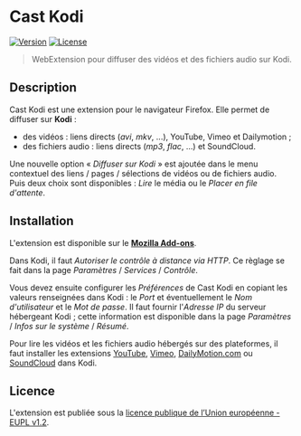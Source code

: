 # Cast Kodi

[![Version][img-version]][link-version]
[![License][img-license]][link-license]

> WebExtension pour diffuser des vidéos et des fichiers audio sur Kodi.

## Description

Cast Kodi est une extension pour le navigateur Firefox. Elle permet de diffuser
sur **Kodi** :

- des vidéos : liens directs (*avi*, *mkv*, ...), YouTube, Vimeo et
  Dailymotion ;
- des fichiers audio : liens directs (*mp3*, *flac*, ...) et SoundCloud.

Une nouvelle option « *Diffuser sur Kodi* » est ajoutée dans le menu contextuel
des liens / pages / sélections de vidéos ou de fichiers audio. Puis deux choix
sont disponibles : *Lire* le média ou le *Placer en file d'attente*.

## Installation

L'extension est disponible sur le
**[Mozilla Add-ons](//addons.mozilla.org/fr/firefox/addon/castkodi/)**.

Dans Kodi, il faut *Autoriser le contrôle à distance via HTTP*. Ce règlage se
fait dans la page *Paramètres* / *Services* / *Contrôle*.

Vous devez ensuite configurer les *Préférences* de Cast Kodi en copiant les
valeurs renseignées dans Kodi : le *Port* et éventuellement le *Nom
d'utilisateur* et le *Mot de passe*. Il faut fournir l'*Adresse IP* du serveur
hébergeant Kodi ; cette information est disponible dans la page *Paramètres* /
*Infos sur le système* / *Résumé*.

Pour lire les vidéos et les fichiers audio hébergés sur des plateformes, il faut
installer les extensions
[YouTube](//kodi.tv/addon/plugins-video-add-ons/youtube),
[Vimeo](//kodi.tv/addon/plugins-video-add-ons/vimeo),
[DailyMotion.com](//kodi.tv/addon/plugins-video-add-ons/dailymotioncom) ou
[SoundCloud](//kodi.tv/addon/music-add-ons-plugins/soundcloud) dans Kodi.

## Licence

L'extension est publiée sous la [licence publique de l’Union européenne - EUPL
v1.2](//joinup.ec.europa.eu/community/eupl/og_page/eupl-text-11-12).

[img-version]:https://img.shields.io/amo/v/castkodi.svg
[img-license]:https://img.shields.io/badge/license-EUPL-blue.svg

[link-version]://addons.mozilla.org/fr/firefox/addon/castkodi/
[link-license]://joinup.ec.europa.eu/community/eupl/og_page/eupl-text-11-12/
               "Licence Publique de l’Union européenne"
